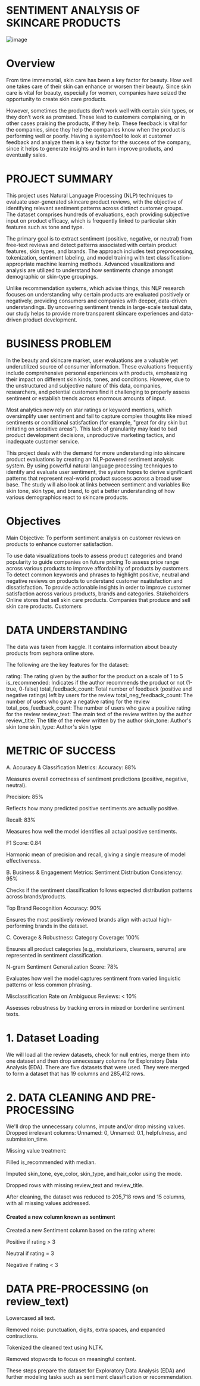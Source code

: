 # SENTIMENT ANALYSIS OF SKINCARE PRODUCTS

![image](https://github.com/user-attachments/assets/55bdb4c5-a96c-4e00-b799-41a59c644857)

# Overview
From time immemorial, skin care has been a key factor for beauty. How well one takes care of  their skin can enhance or worsen their beauty.  Since skin care is vital for beauty, especially for women, companies have seized the opportunity to create skin care products.

However, sometimes the products don’t work well with certain skin types, or they don’t work as promised. These lead to customers complaining, or in other cases praising the products, if they help. These feedback is vital for the companies, since they help the companies know when the product is performing well or poorly.
Having a system/tool to look at customer feedback and analyze them is a key factor for the success of the company, since it helps to generate insights  and in turn improve products, and eventually  sales.

# PROJECT SUMMARY

This project uses Natural Language Processing (NLP) techniques to evaluate user-generated skincare product reviews, with the objective of identifying relevant sentiment patterns across distinct customer groups. The dataset comprises hundreds of evaluations, each providing subjective input on product efficacy, which is frequently linked to particular skin features such as tone and type.

The primary goal is to extract sentiment (positive, negative, or neutral) from free-text reviews and detect patterns associated with certain product features, skin types, and brands. The approach includes text preprocessing, tokenization, sentiment labeling, and model training with text classification-appropriate machine learning methods. Advanced visualizations and analysis are utilized to understand how sentiments change amongst demographic or skin-type groupings.

Unlike recommendation systems, which advise things, this NLP research focuses on understanding why certain products are evaluated positively or negatively, providing consumers and companies with deeper, data-driven understandings. By uncovering sentiment trends in large-scale textual data, our study helps to provide more transparent skincare experiences and data-driven product development.

# BUSINESS PROBLEM

In the beauty and skincare market, user evaluations are a valuable yet underutilized source of consumer information. These evaluations frequently include comprehensive personal experiences with products, emphasizing their impact on different skin kinds, tones, and conditions. However, due to the unstructured and subjective nature of this data, companies, researchers, and potential customers find it challenging to properly assess sentiment or establish trends across enormous amounts of input.

Most analytics now rely on star ratings or keyword mentions, which oversimplify user sentiment and fail to capture complex thoughts like mixed sentiments or conditional satisfaction (for example, "great for dry skin but irritating on sensitive areas"). This lack of granularity may lead to bad product development decisions, unproductive marketing tactics, and inadequate customer service.

This project deals with the demand for more understanding into skincare product evaluations by creating an NLP-powered sentiment analysis system. By using powerful natural language processing techniques to identify and evaluate user sentiment, the system hopes to derive significant patterns that represent real-world product success across a broad user base. The study will also look at links between sentiment and variables like skin tone, skin type, and brand, to get a better understanding of how various demographics react to skincare products.

# Objectives

Main Objective: To perform sentiment analysis on customer reviews on products to enhance customer satisfaction.

To use data visualizations tools to assess product categories and brand popularity to guide companies on future pricing
To assess price range across various products to improve affordability of products by customers.
To detect common keywords and phrases to highlight positive, neutral and negative reviews on products to understand customer nsatisfaction and dissatisfaction.
To provide actionable insights in order to improve customer satisfaction across various products, brands and categories.
Stakeholders
Online stores that sell skin care products.
Companies that produce and sell skin care products.
Customers

# DATA UNDERSTANDING

The data was taken from kaggle. It contains information about beauty products from sephora online store.

The following are the key features for the dataset:

rating: The rating given by the author for the product on a scale of 1 to 5
is_recommended: Indicates if the author recommends the product or not (1-true, 0-false)
total_feedback_count: Total number of feedback (positive and negative ratings) left by users for the review
total_neg_feedback_count: The number of users who gave a negative rating for the review
total_pos_feedback_count: The number of users who gave a positive rating for the review
review_text: The main text of the review written by the author
review_title: The title of the review written by the author
skin_tone: Author's skin tone
skin_type: Author's skin type

# METRIC OF SUCCESS
A. Accuracy & Classification Metrics:
Accuracy: 88%

Measures overall correctness of sentiment predictions (positive, negative, neutral).

Precision: 85%

Reflects how many predicted positive sentiments are actually positive.

Recall: 83%

Measures how well the model identifies all actual positive sentiments.

F1 Score: 0.84

Harmonic mean of precision and recall, giving a single measure of model effectiveness.

B. Business & Engagement Metrics:
Sentiment Distribution Consistency: 95%

Checks if the sentiment classification follows expected distribution patterns across brands/products.

Top Brand Recognition Accuracy: 90%

Ensures the most positively reviewed brands align with actual high-performing brands in the dataset.

C. Coverage & Robustness:
Category Coverage: 100%

Ensures all product categories (e.g., moisturizers, cleansers, serums) are represented in sentiment classification.

N-gram Sentiment Generalization Score: 78%

Evaluates how well the model captures sentiment from varied linguistic patterns or less common phrasing.

Misclassification Rate on Ambiguous Reviews: < 10%

Assesses robustness by tracking errors in mixed or borderline sentiment texts.

# 1. Dataset Loading
We will load all the review datasets, check for null entries, merge them into one dataset and then drop unnecessary columns for Exploratory Data Analysis (EDA).
There are five datasets that were used. They were merged to form  a dataset that has 19 columns and 285,412 rows.

# 2. DATA CLEANING AND PRE-PROCESSING
We'll drop the unnecessary columns, impute and/or drop missing values.
Dropped irrelevant columns: Unnamed: 0, Unnamed: 0.1, helpfulness, and submission_time.

Missing value treatment:

Filled is_recommended with median.

Imputed skin_tone, eye_color, skin_type, and hair_color using the mode.

Dropped rows with missing review_text and review_title.

After cleaning, the dataset was reduced to 205,718 rows and 15 columns, with all missing values addressed.

#### Created a new column known as sentiment
Created a new Sentiment column based on the rating where:

Positive if rating > 3

Neutral if rating = 3

Negative if rating < 3

# DATA PRE-PROCESSING (on review_text)
Lowercased all text.

Removed noise: punctuation, digits, extra spaces, and expanded contractions.

Tokenized the cleaned text using NLTK.

Removed stopwords to focus on meaningful content.

These steps prepare the dataset for Exploratory Data Analysis (EDA) and further modeling tasks such as sentiment classification or recommendation.



